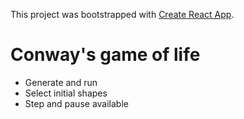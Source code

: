 This project was bootstrapped with [Create React App](https://github.com/facebookincubator/create-react-app).

# Conway's game of life

- Generate and run
- Select initial shapes
- Step and pause available
